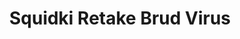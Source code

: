 ---
slug: squidki-retake-brud-virus
title: Squidki Retake Brud Virus
description: "Squidki Retake Brud Virus is an exciting online game. Play for free directly in your browser!"
icon: /images/new_mods/Sprunki Retake Brud Virus.png
url: https://wowtbc.net/sprunkin/sprunki-retake-brud-virus/index.html
previewImage: /images/new_mods/Sprunki Retake Brud Virus.png
type: new mods

# SEO配置
seo:
  title: "Squidki Retake Brud Virus - Play Free Online Game | Fun Browser Games"
  description: "Squidki Retake Brud Virus - Play this fun online game for free in your browser. No download required!"
  ogImage: "/images/new_mods/Sprunki Retake Brud Virus.png"
  keywords: "squidki-retake-brud-virus, online game, browser game, free game, new mods game, play online"

videoUrls:
  - https://www.youtube.com/embed/example1
  - https://www.youtube.com/embed/example2

whyPlay:
  title: "Why Play Squidki Retake Brud Virus?"
  items:
    - "Immersive Gameplay: Squidki Retake Brud Virus offers an engaging and immersive gaming experience that will keep you entertained for hours"
    - "Challenging Levels: Test your skills with increasingly difficult challenges and obstacles"
    - "Beautiful Graphics: Enjoy stunning visuals and smooth animations that bring the game world to life"
    - "Regular Updates: New content and features are added regularly to keep the game fresh and exciting"
    - "Free to Play: Experience all the fun without spending a penny"
    - "Community Features: Connect with other players, share strategies, and compete for high scores"
    - "Cross-Platform: Play on any device with a web browser, no downloads required"

features:
  title: "Key Features of Squidki Retake Brud Virus"
  image: "/images/new_mods/Sprunki Retake Brud Virus.png"
  items:
    - "Intuitive Controls: Easy to learn controls make Squidki Retake Brud Virus accessible for players of all skill levels"
    - "Multiple Game Modes: Enjoy various gameplay options that provide different challenges and experiences"
    - "Character Customization: Personalize your gaming experience with unique characters and items"
    - "Achievement System: Complete special tasks to earn rewards and recognition"
    - "Leaderboards: Compete with players worldwide and see who can achieve the highest scores"

characteristics:
  title: "Game Characteristics"
  image: "/images/new_mods/Sprunki Retake Brud Virus.png"
  items:
    - "Genre: New mods game with elements of strategy and skill"
    - "Difficulty: Suitable for both casual gamers and those seeking a challenge"
    - "Play Time: Quick sessions or extended gameplay, depending on your preference"
    - "Art Style: Vibrant and engaging visuals that enhance the gaming experience"
    - "Sound Design: Immersive audio that complements the gameplay perfectly"

info: "Squidki Retake Brud Virus is an exciting online game that offers players a unique and engaging gaming experience. With its intuitive controls, stunning visuals, and challenging gameplay, Squidki Retake Brud Virus provides hours of entertainment for players of all ages and skill levels. Whether you're looking for a quick gaming session during a break or an extended play session, Squidki Retake Brud Virus delivers an immersive experience that will keep you coming back for more. The game features multiple levels of increasing difficulty, ensuring that players are constantly challenged as they progress. With regular updates adding new content and features, Squidki Retake Brud Virus remains fresh and exciting, providing endless entertainment options for its growing community of players."

howToPlayIntro: "Welcome to Squidki Retake Brud Virus! This guide will walk you through the basics and help you master the game. Whether you're a beginner or looking to improve your skills, these tips and instructions will enhance your gaming experience."

howToPlaySteps:
  - title: "Getting Started"
    description: "Begin your Squidki Retake Brud Virus adventure by familiarizing yourself with the controls. Use your keyboard or mouse to navigate through the game interface. The tutorial will guide you through the basic mechanics and help you understand the objectives."
  - title: "Understanding the Objectives"
    description: "In Squidki Retake Brud Virus, your main goal is to progress through levels by completing specific objectives. Each level presents unique challenges that require different strategies and approaches."
  - title: "Mastering the Controls"
    description: "Practice using the controls to improve your precision and reaction time. Squidki Retake Brud Virus requires quick reflexes and strategic thinking to overcome obstacles and defeat opponents."
  - title: "Utilizing Power-ups"
    description: "Collect power-ups throughout the game to enhance your abilities and overcome difficult challenges. Each power-up offers unique advantages that can be crucial for success."
  - title: "Developing Strategies"
    description: "As you progress in Squidki Retake Brud Virus, develop effective strategies for different scenarios. Analyze patterns, anticipate challenges, and adapt your approach to maximize your performance."

faq:
  title: "Frequently Asked Questions about Squidki Retake Brud Virus"
  items:
    - question: "Is Squidki Retake Brud Virus free to play?"
      answer: "Yes, Squidki Retake Brud Virus is completely free to play directly in your web browser. No downloads or purchases are required to enjoy the full game experience."
    - question: "Can I play Squidki Retake Brud Virus on mobile devices?"
      answer: "Yes, Squidki Retake Brud Virus is optimized for both desktop and mobile play. You can enjoy the game on any device with a web browser and internet connection."
    - question: "Are there any in-game purchases?"
      answer: "While Squidki Retake Brud Virus is free to play, there may be optional in-game purchases available for cosmetic items or additional features that don't affect core gameplay."
    - question: "How often is Squidki Retake Brud Virus updated?"
      answer: "The developers regularly update Squidki Retake Brud Virus with new content, features, and improvements based on player feedback and game performance."
    - question: "Can I play Squidki Retake Brud Virus offline?"
      answer: "Currently, Squidki Retake Brud Virus requires an internet connection to play as it's a browser-based online game."
    - question: "Is Squidki Retake Brud Virus suitable for children?"
      answer: "Yes, Squidki Retake Brud Virus is designed to be family-friendly and suitable for players of all ages."
    - question: "How do I report bugs or issues?"
      answer: "If you encounter any problems while playing Squidki Retake Brud Virus, you can report them through the game's support page or contact the developers directly through their website."
    - question: "Still Have Questions?"
      answer: "If you have additional questions about Squidki Retake Brud Virus that aren't covered in this FAQ, please visit our support center or contact our customer service team for assistance."
---